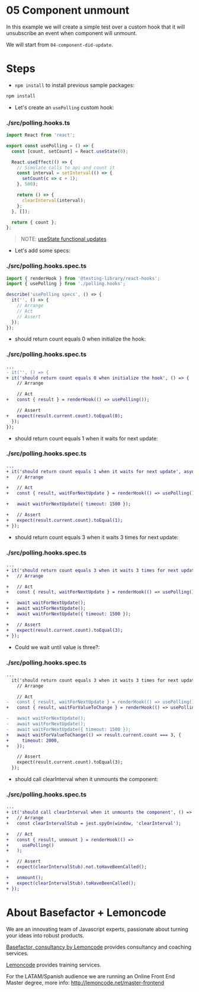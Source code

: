 # 05 Component unmount

In this example we will create a simple test over a custom hook that it will unsubscribe an event when component will unmount.

We will start from `04-component-did-update`.

# Steps

- `npm install` to install previous sample packages:

```bash
npm install
```

- Let's create an `usePolling` custom hook:

### ./src/polling.hooks.ts

```javascript
import React from 'react';

export const usePolling = () => {
  const [count, setCount] = React.useState(0);

  React.useEffect(() => {
    // Simulate calls to api and count it
    const interval = setInterval(() => {
      setCount(c => c + 1);
    }, 500);

    return () => {
      clearInterval(interval);
    };
  }, []);

  return { count };
};
```

> NOTE: [useState functional updates](https://reactjs.org/docs/hooks-reference.html#functional-updates)

- Let's add some specs:

### ./src/polling.hooks.spec.ts

```javascript
import { renderHook } from '@testing-library/react-hooks';
import { usePolling } from './polling.hooks';

describe('usePolling specs', () => {
  it('', () => {
    // Arrange
    // Act
    // Assert
  });
});
```

- should return count equals 0 when initialize the hook:

### ./src/polling.hooks.spec.ts

```diff
...
- it('', () => {
+ it('should return count equals 0 when initialize the hook', () => {
    // Arrange

    // Act
+   const { result } = renderHook(() => usePolling());

    // Assert
+   expect(result.current.count).toEqual(0);
  });
});

```

- should return count equals 1 when it waits for next update:

### ./src/polling.hooks.spec.ts

```diff
...
+ it('should return count equals 1 when it waits for next update', async () => {
+   // Arrange

+   // Act
+   const { result, waitForNextUpdate } = renderHook(() => usePolling());

+   await waitForNextUpdate({ timeout: 1500 });

+   // Assert
+   expect(result.current.count).toEqual(1);
+ });

```

- should return count equals 3 when it waits 3 times for next update:

### ./src/polling.hooks.spec.ts

```diff
...
+ it('should return count equals 3 when it waits 3 times for next update', async () => {
+   // Arrange

+   // Act
+   const { result, waitForNextUpdate } = renderHook(() => usePolling());

+   await waitForNextUpdate();
+   await waitForNextUpdate();
+   await waitForNextUpdate({ timeout: 1500 });

+   // Assert
+   expect(result.current.count).toEqual(3);
+ });

```

- Could we wait until value is three?:

### ./src/polling.hooks.spec.ts

```diff
...
  it('should return count equals 3 when it waits 3 times for next update', async () => {
    // Arrange

    // Act
-   const { result, waitForNextUpdate } = renderHook(() => usePolling());
+   const { result, waitForValueToChange } = renderHook(() => usePolling());

-   await waitForNextUpdate();
-   await waitForNextUpdate();
-   await waitForNextUpdate({ timeout: 1500 });
+   await waitForValueToChange(() => result.current.count === 3, {
+     timeout: 2000,
+   });

    // Assert
    expect(result.current.count).toEqual(3);
  });

```

- should call clearInterval when it unmounts the component:

### ./src/polling.hooks.spec.ts

```diff
...
+ it('should call clearInterval when it unmounts the component', () => {
+   // Arrange
+   const clearIntervalStub = jest.spyOn(window, 'clearInterval');

+   // Act
+   const { result, unmount } = renderHook(() =>
+     usePolling()
+   );

+   // Assert
+   expect(clearIntervalStub).not.toHaveBeenCalled();

+   unmount();
+   expect(clearIntervalStub).toHaveBeenCalled();
+ });

```

# About Basefactor + Lemoncode

We are an innovating team of Javascript experts, passionate about turning your ideas into robust products.

[Basefactor, consultancy by Lemoncode](http://www.basefactor.com) provides consultancy and coaching services.

[Lemoncode](http://lemoncode.net/services/en/#en-home) provides training services.

For the LATAM/Spanish audience we are running an Online Front End Master degree, more info: http://lemoncode.net/master-frontend

